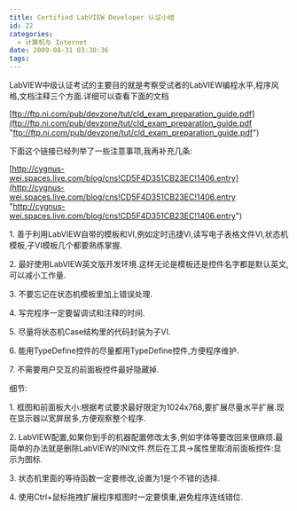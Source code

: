 ```yaml
---
title: Certified LabVIEW Developer 认证小结
id: 22
categories:
  - 计算机与 Internet
date: 2009-08-31 03:30:36
tags:
---
```


<div id="msgcns!866B8F96A2761BBE!1370" class="bvMsg"> 

LabVIEW中级认证考试的主要目的就是考察受试者的LabVIEW编程水平,程序风格,文档注释三个方面.详细可以查看下面的文档  

[ftp://ftp.ni.com/pub/devzone/tut/cld_exam_preparation_guide.pdf](ftp://ftp.ni.com/pub/devzone/tut/cld_exam_preparation_guide.pdf "ftp://ftp.ni.com/pub/devzone/tut/cld_exam_preparation_guide.pdf")

下面这个链接已经列举了一些注意事项,我再补充几条:

[http://cygnus-wei.spaces.live.com/blog/cns!CD5F4D351CB23EC!1406.entry](http://cygnus-wei.spaces.live.com/blog/cns!CD5F4D351CB23EC!1406.entry "http://cygnus-wei.spaces.live.com/blog/cns!CD5F4D351CB23EC!1406.entry")

1\. 善于利用LabVIEW自带的模板和VI,例如定时迅捷VI,读写电子表格文件VI,状态机模板,子VI模板几个都要熟练掌握.

2\. 最好使用LabVIEW英文版开发环境.这样无论是模板还是控件名字都是默认英文,可以减小工作量.

3\. 不要忘记在状态机模板里加上错误处理.

4\. 写完程序一定要留调试和注释的时间.

5\. 尽量将状态机Case结构里的代码封装为子VI.

6\. 能用TypeDefine控件的尽量都用TypeDefine控件,方便程序维护.

7\. 不需要用户交互的前面板控件最好隐藏掉.

细节: 

1\. 框图和前面板大小:根据考试要求最好限定为1024x768,要扩展尽量水平扩展.现在显示器以宽屏居多,方便观察整个程序.

2\. LabVIEW配置,如果你到手的机器配置修改太多,例如字体等要改回来很麻烦.最简单的办法就是删除LabVIEW的INI文件.然后在工具-&gt;属性里取消前面板控件:显示为图标.

3\. 状态机里面的等待函数一定要修改,设置为1是个不错的选择.

4\. 使用Ctrl+鼠标拖拽扩展程序框图时一定要慎重,避免程序连线错位.
  </div>